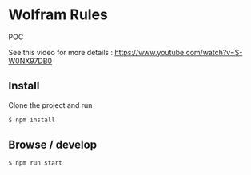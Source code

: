 # Wolfram Rules

POC

See this video for more details : https://www.youtube.com/watch?v=S-W0NX97DB0

## Install

Clone the project and run

```bash
$ npm install
```

## Browse / develop

```bash
$ npm run start
```
